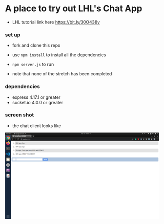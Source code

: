 # A place to try out LHL's Chat App

- LHL tutorial link here https://bit.ly/30O438v

### set up
- fork and clone this repo

- use ```npm install``` to install all the dependencies

- ```npm server.js``` to run

- note that none of the stretch has been completed

### dependencies

- express 4.17.1 or greater
- socket.io 4.0.0 or greater

### screen shot 

- the chat client looks like

![screen shot](https://github.com/Don-Stevenson/LHLChatApp/blob/master/docs/Chat%20client%20screen%20shot.png)
